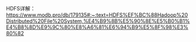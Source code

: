 HDFS详解：https://www.modb.pro/db/179135#:~:text=HDFS%EF%BC%88Hadoop%20Distributed%20File%20System,%E4%B9%8B%E5%90%8E%E5%B0%B1%E4%B8%8D%E9%9C%80%E8%A6%81%E6%94%B9%E5%8F%98%E3%80%82

